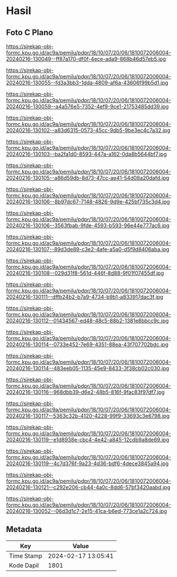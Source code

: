 # Hasil

## Foto C Plano

https://sirekap-obj-formc.kpu.go.id/ac9a/pemilu/pdpr/18/10/07/20/06/1810072006004-20240216-130049--ff87a170-df0f-4ece-ada9-868b46d57eb5.jpg

https://sirekap-obj-formc.kpu.go.id/ac9a/pemilu/pdpr/18/10/07/20/06/1810072006004-20240216-130055--fd3a3bb3-1dda-4809-af6a-43606f99b5d1.jpg

https://sirekap-obj-formc.kpu.go.id/ac9a/pemilu/pdpr/18/10/07/20/06/1810072006004-20240216-130059--a4a576e5-7352-4ef9-9ce1-21753485dd39.jpg

https://sirekap-obj-formc.kpu.go.id/ac9a/pemilu/pdpr/18/10/07/20/06/1810072006004-20240216-130102--a83d6315-0573-45cc-9db5-9be3ec4c7a32.jpg

https://sirekap-obj-formc.kpu.go.id/ac9a/pemilu/pdpr/18/10/07/20/06/1810072006004-20240216-130103--ba2fa1d0-8593-447a-a162-0da8b5644bf7.jpg

https://sirekap-obj-formc.kpu.go.id/ac9a/pemilu/pdpr/18/10/07/20/06/1810072006004-20240216-130105--a86d59db-8d73-47cc-ae41-54d08a20dafd.jpg

https://sirekap-obj-formc.kpu.go.id/ac9a/pemilu/pdpr/18/10/07/20/06/1810072006004-20240216-130106--8b97dc67-7148-4826-9d9e-425bf735c3d4.jpg

https://sirekap-obj-formc.kpu.go.id/ac9a/pemilu/pdpr/18/10/07/20/06/1810072006004-20240216-130106--3563fbab-9fde-4593-b593-96e44e777ac6.jpg

https://sirekap-obj-formc.kpu.go.id/ac9a/pemilu/pdpr/18/10/07/20/06/1810072006004-20240216-130107--89d3de89-c3e2-4afe-a5a0-d5f9d8406aba.jpg

https://sirekap-obj-formc.kpu.go.id/ac9a/pemilu/pdpr/18/10/07/20/06/1810072006004-20240216-130108--029d31f8-561d-446f-8d88-9f01f07455df.jpg

https://sirekap-obj-formc.kpu.go.id/ac9a/pemilu/pdpr/18/10/07/20/06/1810072006004-20240216-130111--dffb24b2-b7a9-4734-b9b1-a833917dac3f.jpg

https://sirekap-obj-formc.kpu.go.id/ac9a/pemilu/pdpr/18/10/07/20/06/1810072006004-20240216-130112--01434567-ed48-48c5-88b2-1381e8bbcc9c.jpg

https://sirekap-obj-formc.kpu.go.id/ac9a/pemilu/pdpr/18/10/07/20/06/1810072006004-20240216-130114--0733e452-7e69-4351-88ea-43f707702bdc.jpg

https://sirekap-obj-formc.kpu.go.id/ac9a/pemilu/pdpr/18/10/07/20/06/1810072006004-20240216-130114--483eeb05-1135-45e9-8433-3f38cb02c030.jpg

https://sirekap-obj-formc.kpu.go.id/ac9a/pemilu/pdpr/18/10/07/20/06/1810072006004-20240216-130116--968dbb39-d6e2-48b5-816f-9fac83f97df7.jpg

https://sirekap-obj-formc.kpu.go.id/ac9a/pemilu/pdpr/18/10/07/20/06/1810072006004-20240216-130117--5363c32b-4120-4228-99f9-33693c3e6798.jpg

https://sirekap-obj-formc.kpu.go.id/ac9a/pemilu/pdpr/18/10/07/20/06/1810072006004-20240216-130119--e1d8938e-cbc4-4e42-a845-12cdb9a8de69.jpg

https://sirekap-obj-formc.kpu.go.id/ac9a/pemilu/pdpr/18/10/07/20/06/1810072006004-20240216-130119--4c7d376f-9a23-4d36-bdf6-4dece3845a94.jpg

https://sirekap-obj-formc.kpu.go.id/ac9a/pemilu/pdpr/18/10/07/20/06/1810072006004-20240216-130121--c292e206-cb44-4a0c-8dd6-57bf3420aabd.jpg

https://sirekap-obj-formc.kpu.go.id/ac9a/pemilu/pdpr/18/10/07/20/06/1810072006004-20240216-130052--06d3d1c7-2e15-41ca-b6ed-773ce1a2c724.jpg


## Metadata

| Key        | Value               |
| ---------- | ------------------- |
| Time Stamp | 2024-02-17 13:05:41 |
| Kode Dapil | 1801                |



